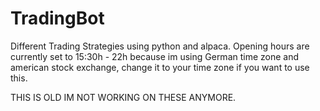# TradingBot
Different Trading Strategies using python and alpaca.
Opening hours are currently set to 15:30h - 22h because im using German time zone and american stock exchange, change it to your time zone if you want to use this.

THIS IS OLD IM NOT WORKING ON THESE ANYMORE.
